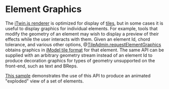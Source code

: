 # Element Graphics

The [iTwin.js renderer](./frontend-overview) is optimized for display of [tiles](./overview.md#tiles), but in some cases it is useful to display graphics for individual elements. For example, tools that modify the geometry of an element may wish to display a preview of their effects while the user interacts with them. Given an element Id, chord tolerance, and various other options, @[TileAdmin.requestElementGraphics]($frontend) obtains graphics in [iModel tile format](./TileFormat.md) for that element. The same API can be supplied with an arbitrary geometry stream instead of an element Id to produce decoration graphics for types of geometry unsupported on the front-end, such as text and BReps.

[This sample](https://www.itwinjs.org/sample-showcase/?group=Viewer+Features&sample=explode-sample&imodel=House+Sample) demonstrates the use of this API to produce an animated "exploded" view of a set of elements.
